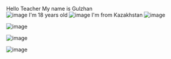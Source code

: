 Hello Teacher My name is Gulzhan  
![image](https://user-images.githubusercontent.com/57478403/108700588-030d9080-7531-11eb-9c8f-f2aac07245bc.png)
I'm 18 years old
![image](https://user-images.githubusercontent.com/57478403/108700709-35b78900-7531-11eb-8b46-695b86ea5f06.png)
I'm from Kazakhstan 
![image](https://user-images.githubusercontent.com/57478403/108700753-4831c280-7531-11eb-9c02-d818ab1ab421.png)

![image](https://user-images.githubusercontent.com/57478403/108700806-57187500-7531-11eb-9279-be044a26380a.png)

![image](https://user-images.githubusercontent.com/57478403/108700899-79aa8e00-7531-11eb-905c-304c95391aab.png)

![image](https://user-images.githubusercontent.com/57478403/108700926-8202c900-7531-11eb-8365-1ce49336b6e4.png)
